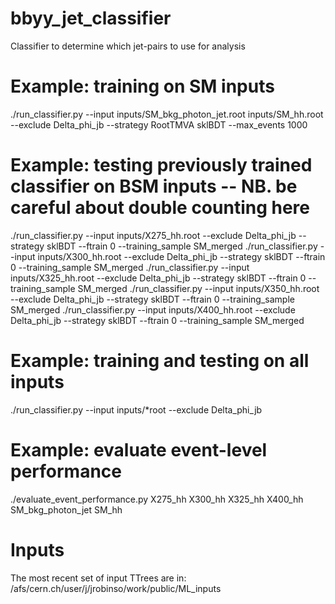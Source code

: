 # bbyy_jet_classifier
Classifier to determine which jet-pairs to use for analysis

# Example: training on SM inputs
./run_classifier.py --input inputs/SM_bkg_photon_jet.root inputs/SM_hh.root --exclude Delta_phi_jb --strategy RootTMVA sklBDT --max_events 1000

# Example: testing previously trained classifier on BSM inputs -- NB. be careful about double counting here
./run_classifier.py --input inputs/X275_hh.root --exclude Delta_phi_jb --strategy sklBDT --ftrain 0 --training_sample SM_merged
./run_classifier.py --input inputs/X300_hh.root --exclude Delta_phi_jb --strategy sklBDT --ftrain 0 --training_sample SM_merged
./run_classifier.py --input inputs/X325_hh.root --exclude Delta_phi_jb --strategy sklBDT --ftrain 0 --training_sample SM_merged
./run_classifier.py --input inputs/X350_hh.root --exclude Delta_phi_jb --strategy sklBDT --ftrain 0 --training_sample SM_merged
./run_classifier.py --input inputs/X400_hh.root --exclude Delta_phi_jb --strategy sklBDT --ftrain 0 --training_sample SM_merged

# Example: training and testing on all inputs
./run_classifier.py --input inputs/*root --exclude Delta_phi_jb

# Example: evaluate event-level performance
./evaluate_event_performance.py X275_hh X300_hh X325_hh X400_hh SM_bkg_photon_jet SM_hh

# Inputs
The most recent set of input TTrees are in:
/afs/cern.ch/user/j/jrobinso/work/public/ML_inputs
